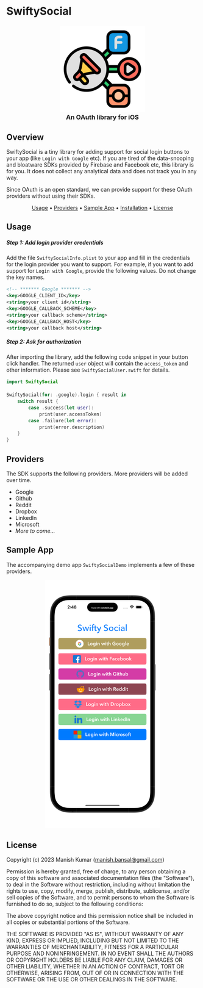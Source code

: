 # SwiftySocial


<h3 align="center">
  <img src="https://github.com/manishkumar03/SwiftySocial/blob/main/Resources/SwiftySocial_AppIcon.jpg" width="224px"/><br/>
  An OAuth library for iOS
</h3>

## Overview
SwiftySocial is a tiny library for adding support for social login buttons to your app (like `Login with Google` etc). If you are tired of the data-snooping and bloatware SDKs provided by Firebase and Facebook etc, this library is for you. It does not collect any analytical data and does not track you in any way.

Since OAuth is an open standard, we can provide support for these OAuth providers without using their SDKs.

 
<p align="center">
  <a href="#usage">Usage</a> • <a href="#providers">Providers</a> •  <a href="#sample-app">Sample App</a> • <a href="#installation">Installation</a> • <a href="#license">License</a>
</p>

## Usage

##### Step 1: Add login provider credentials

Add the file `SwiftySocialInfo.plist` to your app and fill in the credentials for the login provider you want to support. For example, if you want to add support for `Login with Google`, provide the following values. Do not change the key names.

```xml
<!-- ******* Google ******* -->
<key>GOOGLE_CLIENT_ID</key>
<string>your client id</string>
<key>GOOGLE_CALLBACK_SCHEME</key>
<string>your callback scheme</string>
<key>GOOGLE_CALLBACK_HOST</key>
<string>your callback host</string>
```

##### Step 2: Ask for authorization 

After importing the library, add the following code snippet in your button click handler. The returned `user` object will contain the `access_token` and other information. Please see `SwiftySocialUser.swift` for details.

```swift
import SwiftySocial

SwiftySocial(for: .google).login { result in
    switch result {
        case .success(let user):
            print(user.accessToken)
        case .failure(let error):
            print(error.description)
    }
}
```

## Providers
The SDK supports the following providers. More providers will be added over time.

- Google
- Github
- Reddit
- Dropbox
- LinkedIn
- Microsoft
- *More to come...*

## Sample App
The accompanying demo app `SwiftySocialDemo` implements a few of these providers.

<p align="center">
<img src="https://github.com/manishkumar03/SwiftySocial/blob/main/Resources/SwiftySocial_DemoApp_Screenshot.png" width="300px"/><br/>
</p>


## License

Copyright (c) 2023 Manish Kumar (manish.bansal@gmail.com)

Permission is hereby granted, free of charge, to any person obtaining a copy
of this software and associated documentation files (the "Software"), to deal
in the Software without restriction, including without limitation the rights
to use, copy, modify, merge, publish, distribute, sublicense, and/or sell
copies of the Software, and to permit persons to whom the Software is
furnished to do so, subject to the following conditions:

The above copyright notice and this permission notice shall be included in all
copies or substantial portions of the Software.

THE SOFTWARE IS PROVIDED "AS IS", WITHOUT WARRANTY OF ANY KIND, EXPRESS OR
IMPLIED, INCLUDING BUT NOT LIMITED TO THE WARRANTIES OF MERCHANTABILITY,
FITNESS FOR A PARTICULAR PURPOSE AND NONINFRINGEMENT. IN NO EVENT SHALL THE
AUTHORS OR COPYRIGHT HOLDERS BE LIABLE FOR ANY CLAIM, DAMAGES OR OTHER
LIABILITY, WHETHER IN AN ACTION OF CONTRACT, TORT OR OTHERWISE, ARISING FROM,
OUT OF OR IN CONNECTION WITH THE SOFTWARE OR THE USE OR OTHER DEALINGS IN THE
SOFTWARE.
